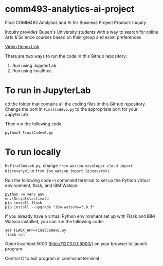 # comm493-analytics-ai-project
Final COMM493 Analytics and AI for Business Project
Product: Inquiry

Inquiry provides Queen's University students with a way to search for online Arts & Science courses based on their group and exam preferences

[Video Demo Link](https://youtu.be/aSixoxLwBRk)

There are two ways to run the code in this Github repository:
1. Run using JupyterLab
2. Run using localhost

# To run in JupyterLab
cd the folder that contains all the coding files in this Github repository. 
Change the port in `FinalCodev6.py` to the appropriate port for your JupyterLab

Then run the following code:

```
python3 FinalCodev6.py

```

# To run locally

In `FinalCodev6.py`, change `from watson_developer_cloud import DiscoveryV1` to `from ibm_watson import DiscoveryV1`

Run the following code in command terminal to set up the Python virtual environment, flask, and IBM Watson:

```
python -m venv env
env\Scripts\activate
pip install flask
pip install --upgrade "ibm-watson>=3.0.3"
```

If you already have a virtual Python environment set up with Flask and IBM Watson installed, you can run the following code:

```
set FLASK_APP=FinalCodev6.py
flask run

```

Open localhost:5000 (http://127.0.0.1:5000/) on your browser to launch program

Control C to exit program in command terminal
